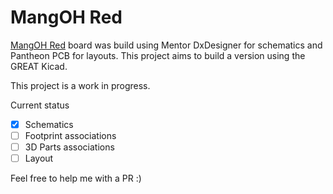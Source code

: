 # MangOH Red

[MangOH Red](https://mangoh.io/mangoh-red-resources) board was build using Mentor DxDesigner for schematics and Pantheon PCB for layouts. This project aims to build a version using the GREAT Kicad.

This project is a work in progress.

Current status
- [x] Schematics
- [ ] Footprint associations 
- [ ] 3D Parts associations
- [ ] Layout

Feel free to help me with a PR :)

